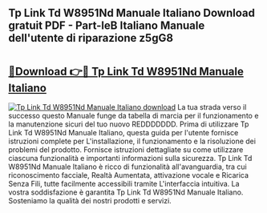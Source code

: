 ## Tp Link Td W8951Nd Manuale Italiano Download gratuit PDF - Part-leB Italiano Manuale dell'utente di riparazione z5gG8

# <h2><a href="http://dfg53m7.blite.top/?on=Tp+Link+Td+W8951Nd+Manuale+Italiano">🔗Download 👉🔴 Tp Link Td W8951Nd Manuale Italiano</a></h2>

[![Tp Link Td W8951Nd Manuale Italiano download](https://i.imgur.com/lujVjoI.png)](http://dfg53m7.blite.top/?on=Tp+Link+Td+W8951Nd+Manuale+Italiano)
La tua strada verso il successo questo Manuale funge da tabella di marcia per il funzionamento e la manutenzione sicuri del tuo nuovo REDDDDDDD. Prima di utilizzare Tp Link Td W8951Nd Manuale Italiano, questa guida per l'utente fornisce istruzioni complete per L'installazione, il funzionamento e la risoluzione dei problemi del prodotto. Fornisce istruzioni dettagliate su come utilizzare ciascuna funzionalità e importanti informazioni sulla sicurezza. Tp Link Td W8951Nd Manuale Italiano è ricco di funzionalità all'avanguardia, tra cui riconoscimento facciale, Realtà Aumentata, attivazione vocale e Ricarica Senza Fili, tutte facilmente accessibili tramite L'interfaccia intuitiva. La vostra soddisfazione è garantita Tp Link Td W8951Nd Manuale Italiano. Sosteniamo la qualità dei nostri prodotti e servizi.
